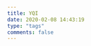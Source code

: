 ```yaml
---
title: YQI
date: 2020-02-08 14:43:19
type: "tags"
comments: false
---
```


<!DOCTYPE html>
<html>
    <head>
         <meta charset="UTF-8" />
         <title>404</title>                           
    </head>
    <body>
         <script type="text/javascript" src="//qzonestyle.gtimg.cn/qzone/hybrid/app/404/search_children.js" homePageName="返回首页" homePageUrl="https://yq010105.github.io/"></script>
	</body>
</html>